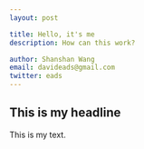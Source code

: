 ```yaml
---
layout: post

title: Hello, it's me
description: How can this work?

author: Shanshan Wang
email: davideads@gmail.com
twitter: eads
---
```


## This is my headline

This is my text.
